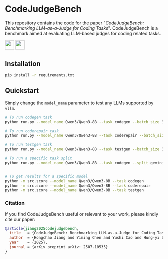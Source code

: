 # CodeJudgeBench
This repository contains the code for the paper "*CodeJudgeBench: Benchmarking LLM-as-a-Judge for Coding Tasks*". 
CodeJudgeBench is a benchmark aimed at evaluating LLM-based judges for coding related tasks.

<a target="_blank" href="https://arxiv.org/abs/2507.10535">
<img style="height:22pt" src="https://img.shields.io/badge/-Paper-red?style=flat&logo=arxiv">
</a>
<a target="_blank" href="https://huggingface.co/datasets/mattymchen/codejudgebench">
<img style="height:22pt" src="https://img.shields.io/badge/-🤗%20Dataset-yellow?style=flat">
</a>

## Installation
```bash
pip install -r requirements.txt
```

## Quickstart
Simply change the `model_name` parameter to test any LLMs supported by `vllm`.
```bash
# To run codegen task
python run.py --model_name Qwen3/Qwen3-8B --task codegen --batch_size 32

# To run coderepair task
python run.py --model_name Qwen3/Qwen3-8B --task coderepair --batch_size 32

# To run testgen task
python run.py --model_name Qwen3/Qwen3-8B --task testgen --batch_size 32

# To run a specific task split
python run.py --model_name Qwen3/Qwen3-8B --task codegen --split gemini_2.5_pro --batch_size 32


# To get results for a specific model
python -m src.score --model_name Qwen3/Qwen3-8B --task codegen
python -m src.score --model_name Qwen3/Qwen3-8B --task coderepair
python -m src.score --model_name Qwen3/Qwen3-8B --task testgen
```


### Citation
If you find CodeJudgeBench useful or relevant to your work, please kindly cite our paper:
```bibtex
@article{jiang2025codejudgebench,
  title   = {CodeJudgeBench: Benchmarking LLM-as-a-Judge for Coding Tasks},
  author  = {Hongchao Jiang and Yiming Chen and Yushi Cao and Hung-yi Lee and Robby T. Tan},
  year    = {2025},
  journal = {arXiv preprint arXiv: 2507.10535}
}
```

